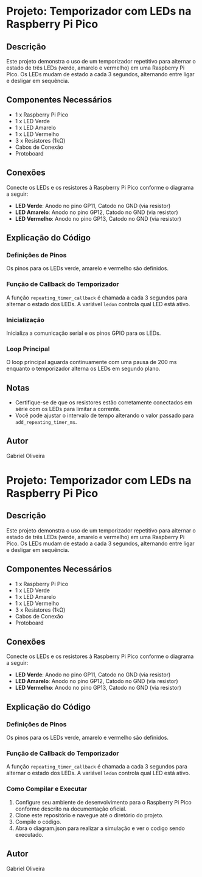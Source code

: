 # Projeto: Temporizador com LEDs na Raspberry Pi Pico

## Descrição

Este projeto demonstra o uso de um temporizador repetitivo para alternar o estado de três LEDs (verde, amarelo e vermelho) em uma Raspberry Pi Pico. Os LEDs mudam de estado a cada 3 segundos, alternando entre ligar e desligar em sequência.

## Componentes Necessários

- 1 x Raspberry Pi Pico
- 1 x LED Verde
- 1 x LED Amarelo
- 1 x LED Vermelho
- 3 x Resistores (1kΩ)
- Cabos de Conexão
- Protoboard

## Conexões

Conecte os LEDs e os resistores à Raspberry Pi Pico conforme o diagrama a seguir:

- **LED Verde**: Anodo no pino GP11, Catodo no GND (via resistor)
- **LED Amarelo**: Anodo no pino GP12, Catodo no GND (via resistor)
- **LED Vermelho**: Anodo no pino GP13, Catodo no GND (via resistor)

## Explicação do Código

### Definições de Pinos

Os pinos para os LEDs verde, amarelo e vermelho são definidos.

### Função de Callback do Temporizador

A função `repeating_timer_callback` é chamada a cada 3 segundos para alternar o estado dos LEDs. A variável `ledon` controla qual LED está ativo.

### Inicialização

Inicializa a comunicação serial e os pinos GPIO para os LEDs.

### Loop Principal

O loop principal aguarda continuamente com uma pausa de 200 ms enquanto o temporizador alterna os LEDs em segundo plano.

## Notas

- Certifique-se de que os resistores estão corretamente conectados em série com os LEDs para limitar a corrente.
- Você pode ajustar o intervalo de tempo alterando o valor passado para `add_repeating_timer_ms`.

## Autor

Gabriel Oliveira
# Projeto: Temporizador com LEDs na Raspberry Pi Pico

## Descrição

Este projeto demonstra o uso de um temporizador repetitivo para alternar o estado de três LEDs (verde, amarelo e vermelho) em uma Raspberry Pi Pico. Os LEDs mudam de estado a cada 3 segundos, alternando entre ligar e desligar em sequência.

## Componentes Necessários

- 1 x Raspberry Pi Pico
- 1 x LED Verde
- 1 x LED Amarelo
- 1 x LED Vermelho
- 3 x Resistores (1kΩ)
- Cabos de Conexão
- Protoboard

## Conexões

Conecte os LEDs e os resistores à Raspberry Pi Pico conforme o diagrama a seguir:

- **LED Verde**: Anodo no pino GP11, Catodo no GND (via resistor)
- **LED Amarelo**: Anodo no pino GP12, Catodo no GND (via resistor)
- **LED Vermelho**: Anodo no pino GP13, Catodo no GND (via resistor)

## Explicação do Código

### Definições de Pinos

Os pinos para os LEDs verde, amarelo e vermelho são definidos.

### Função de Callback do Temporizador

A função `repeating_timer_callback` é chamada a cada 3 segundos para alternar o estado dos LEDs. A variável `ledon` controla qual LED está ativo.

### Como Compilar e Executar

1. Configure seu ambiente de desenvolvimento para o Raspberry Pi Pico conforme descrito na documentação oficial.
2. Clone este repositório e navegue até o diretório do projeto.
3. Compile o código.
4. Abra o diagram.json para realizar a simulação e ver o codigo sendo executado.

## Autor

Gabriel Oliveira
